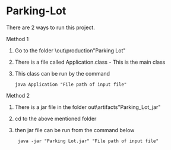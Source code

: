 # Parking-Lot
There are 2 ways to run this project.

Method 1
1. Go to the folder \out\production\"Parking Lot"
2. There is a file called Application.class - This is the main class
3. This class can be run by the command 

       java Application "File path of input file"


Method 2 
1. There is a jar file in the folder out\artifacts\"Parking_Lot_jar"
2. cd to the above mentioned folder
3. then jar file can be run from the command below

        java -jar "Parking Lot.jar" "File path of input file"
